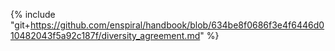 {% include "git+https://github.com/enspiral/handbook/blob/634be8f0686f3e4f6446d010482043f5a92c187f/diversity_agreement.md" %}
